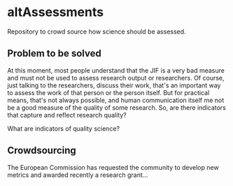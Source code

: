 # altAssessments
Repository to crowd source how science should be assessed.

## Problem to be solved

At this moment, most people understand that the JIF is a very bad measure and must not
be used to assess research output or researchers. Of course, just talking to the researchers,
discuss their work, that's an important way to assess the work of that person or the person
itself. But for practical means, that's not always possible, and human communication itself
me not be a good measure of the quality of some research. So, are there indicators that
capture and reflect research quality?

What are indicators of quality science?

## Crowdsourcing

The European Commission has requested the community to develop new metrics and awarded
recently a research grant...

